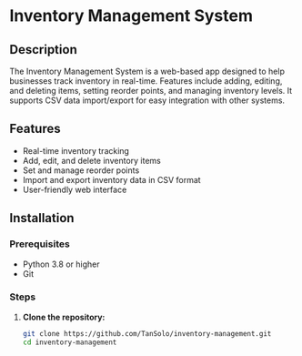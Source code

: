 # Inventory Management System

## Description
The Inventory Management System is a web-based app designed to help businesses track inventory in real-time. Features include adding, editing, and deleting items, setting reorder points, and managing inventory levels. It supports CSV data import/export for easy integration with other systems.

## Features
- Real-time inventory tracking
- Add, edit, and delete inventory items
- Set and manage reorder points
- Import and export inventory data in CSV format
- User-friendly web interface

## Installation

### Prerequisites
- Python 3.8 or higher
- Git

### Steps
1. **Clone the repository:**
   ```bash
   git clone https://github.com/TanSolo/inventory-management.git
   cd inventory-management
